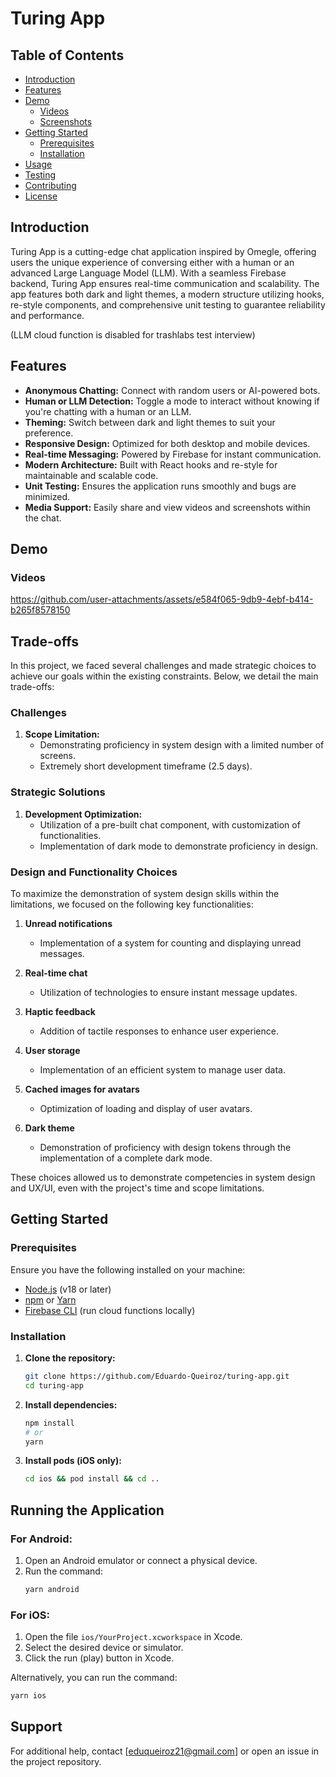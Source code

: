 # Turing App

## Table of Contents

- [Introduction](#introduction)
- [Features](#features)
- [Demo](#demo)
  - [Videos](#videos)
  - [Screenshots](#screenshots)
- [Getting Started](#getting-started)
  - [Prerequisites](#prerequisites)
  - [Installation](#installation)
- [Usage](#usage)
- [Testing](#testing)
- [Contributing](#contributing)
- [License](#license)

## Introduction

Turing App is a cutting-edge chat application inspired by Omegle, offering users the unique experience of conversing either with a human or an advanced Large Language Model (LLM). With a seamless Firebase backend, Turing App ensures real-time communication and scalability. The app features both dark and light themes, a modern structure utilizing hooks, re-style components, and comprehensive unit testing to guarantee reliability and performance.

(LLM cloud function is disabled for trashlabs test interview)

## Features

- **Anonymous Chatting:** Connect with random users or AI-powered bots.
- **Human or LLM Detection:** Toggle a mode to interact without knowing if you're chatting with a human or an LLM.
- **Theming:** Switch between dark and light themes to suit your preference.
- **Responsive Design:** Optimized for both desktop and mobile devices.
- **Real-time Messaging:** Powered by Firebase for instant communication.
- **Modern Architecture:** Built with React hooks and re-style for maintainable and scalable code.
- **Unit Testing:** Ensures the application runs smoothly and bugs are minimized.
- **Media Support:** Easily share and view videos and screenshots within the chat.

## Demo

### Videos

https://github.com/user-attachments/assets/e584f065-9db9-4ebf-b414-b265f8578150

## Trade-offs

In this project, we faced several challenges and made strategic choices to achieve our goals within the existing constraints. Below, we detail the main trade-offs:

### Challenges

1. **Scope Limitation:** 
   - Demonstrating proficiency in system design with a limited number of screens.
   - Extremely short development timeframe (2.5 days).

### Strategic Solutions

1. **Development Optimization:**
   - Utilization of a pre-built chat component, with customization of functionalities.
   - Implementation of dark mode to demonstrate proficiency in design.

### Design and Functionality Choices

To maximize the demonstration of system design skills within the limitations, we focused on the following key functionalities:

1. **Unread notifications**
   - Implementation of a system for counting and displaying unread messages.

2. **Real-time chat**
   - Utilization of technologies to ensure instant message updates.

3. **Haptic feedback**
   - Addition of tactile responses to enhance user experience.

4. **User storage**
   - Implementation of an efficient system to manage user data.

5. **Cached images for avatars**
   - Optimization of loading and display of user avatars.

6. **Dark theme**
   - Demonstration of proficiency with design tokens through the implementation of a complete dark mode.

These choices allowed us to demonstrate competencies in system design and UX/UI, even with the project's time and scope limitations.

## Getting Started

### Prerequisites

Ensure you have the following installed on your machine:

- [Node.js](https://nodejs.org/) (v18 or later)
- [npm](https://www.npmjs.com/) or [Yarn](https://yarnpkg.com/)
- [Firebase CLI](https://firebase.google.com/docs/cli) (run cloud functions locally)

### Installation
1. **Clone the repository:**
   ```bash
   git clone https://github.com/Eduardo-Queiroz/turing-app.git
   cd turing-app
   ```

2. **Install dependencies:**
   ```bash
   npm install
   # or
   yarn 
   ```

3. **Install pods (iOS only):**
   ```bash
   cd ios && pod install && cd ..
   ```

## Running the Application
### For Android:
1. Open an Android emulator or connect a physical device.
2. Run the command:
   ```bash
   yarn android
   ```

### For iOS:
1. Open the file `ios/YourProject.xcworkspace` in Xcode.
2. Select the desired device or simulator.
3. Click the run (play) button in Xcode.

Alternatively, you can run the command:
```bash
yarn ios
```

## Support
For additional help, contact [eduqueiroz21@gmail.com] or open an issue in the project repository.
